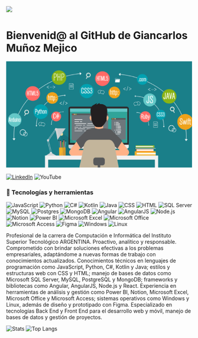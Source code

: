# <img src="https://media3.giphy.com/media/v1.Y2lkPTc5MGI3NjExdWlmaWk1bzlibWZrd25jNDQ4b3l2cWI4azJkaTdoNDFocWg0dTFuZiZlcD12MV9pbnRlcm5hbF9naWZfYnlfaWQmY3Q9Zw/MD0svLSDeudszrNrp0/giphy.gif" width="200"/> 
# Bienvenid@ al GitHub de Giancarlos Muñoz Mejico

![Banner de Giancarlos Muñoz](LENGUAJES-DE-PROGRAMACION.jpg)

[![LinkedIn](https://img.shields.io/badge/LinkedIn-blue?style=for-the-badge&logo=linkedin&logoColor=white)](https://www.linkedin.com/in/giancarlosgmunozmejico/)
![YouTube](https://img.shields.io/badge/YouTube-%23FF0000.svg?style=for-the-badge&logo=YouTube&logoColor=white)

 ### 🚀 Tecnologías y herramientas

![JavaScript](https://img.shields.io/badge/javascript-%23323330.svg?style=for-the-badge&logo=javascript&logoColor=%23F7DF1E)
![Python](https://img.shields.io/badge/python-3670A0?style=for-the-badge&logo=python&logoColor=ffdd54)
![C#](https://img.shields.io/badge/c%23-%23239120.svg?style=for-the-badge&logo=csharp&logoColor=white)
![Kotlin](https://img.shields.io/badge/kotlin-%237F52FF.svg?style=for-the-badge&logo=kotlin&logoColor=white)
![Java](https://img.shields.io/badge/java-%23ED8B00.svg?style=for-the-badge&logo=openjdk&logoColor=white)
![CSS](https://img.shields.io/badge/css3-%231572B6.svg?style=for-the-badge&logo=css3&logoColor=white)
![HTML](https://img.shields.io/badge/html5-%23E34F26.svg?style=for-the-badge&logo=html5&logoColor=white)
![SQL Server](https://img.shields.io/badge/Microsoft%20SQL%20Server-CC2927?style=for-the-badge&logo=microsoft%20sql%20server&logoColor=white)
![MySQL](https://img.shields.io/badge/mysql-4479A1.svg?style=for-the-badge&logo=mysql&logoColor=white)
![Postgres](https://img.shields.io/badge/postgres-%23316192.svg?style=for-the-badge&logo=postgresql&logoColor=white)
![MongoDB](https://img.shields.io/badge/MongoDB-%234ea94b.svg?style=for-the-badge&logo=mongodb&logoColor=white)
![Angular](https://img.shields.io/badge/angular-%23DD0031.svg?style=for-the-badge&logo=angular&logoColor=white)
![AngularJS](https://img.shields.io/badge/angular.js-%23E23237.svg?style=for-the-badge&logo=angularjs&logoColor=white)
![Node.js](https://img.shields.io/badge/node.js-6DA55F?style=for-the-badge&logo=node.js&logoColor=white)
![Notion](https://img.shields.io/badge/Notion-%23000000.svg?style=for-the-badge&logo=notion&logoColor=white)
![Power BI](https://img.shields.io/badge/power_bi-F2C811?style=for-the-badge&logo=powerbi&logoColor=black)
![Microsoft Excel](https://img.shields.io/badge/Microsoft_Excel-217346?style=for-the-badge&logo=microsoft-excel&logoColor=white)
![Microsoft Office](https://img.shields.io/badge/Microsoft_Office-D83B01?style=for-the-badge&logo=microsoft-office&logoColor=white)
![Microsoft Access](https://img.shields.io/badge/Microsoft_Access-A4373A?style=for-the-badge&logo=microsoft-access&logoColor=white)
![Figma](https://img.shields.io/badge/figma-%23F24E1E.svg?style=for-the-badge&logo=figma&logoColor=white)
![Windows](https://img.shields.io/badge/Windows-0078D6?style=for-the-badge&logo=windows&logoColor=white)
![Linux](https://img.shields.io/badge/Linux-FCC624?style=for-the-badge&logo=linux&logoColor=black)



Profesional de la carrera de Computación e Informática del Instituto Superior Tecnológico ARGENTINA. Proactivo, analítico y responsable. Comprometido con brindar soluciones efectivas a los problemas empresariales, adaptándome a nuevas formas de trabajo con conocimientos actualizados. Conocimientos técnicos en lenguajes de programación como JavaScript, Python, C#, Kotlin y Java; estilos y estructuras web con CSS y HTML; manejo de bases de datos como Microsoft SQL Server, MySQL, PostgreSQL y MongoDB; frameworks y bibliotecas como Angular, AngularJS, Node.js y React. Experiencia en herramientas de análisis y gestión como Power BI, Notion, Microsoft Excel, Microsoft Office y Microsoft Access; sistemas operativos como Windows y Linux, además de diseño y prototipado con Figma. Especializado en tecnologías Back End y Front End para el desarrollo web y móvil, manejo de bases de datos y gestión de proyectos.

![Stats](https://github-readme-stats.vercel.app/api?username=GiancarlosMunozMejico&include_all_commits=true&count_private=true&show_icons=true&line_height=20&title_color=2B5BBD&icon_color=1124BB&text_color=A1A1A1&bg_color=0,000000,130F40)
![Top Langs](https://github-readme-stats.vercel.app/api/top-langs/?username=GiancarlosMunozMejico&layout=compact)

<!--
**GiancarlosMunozMejico/GiancarlosMunozMejico** is a ✨ _special_ ✨ repository because its `README.md` (this file) appears on your GitHub profile.

Here are some ideas to get you started:

- 🔭 I’m currently working on ...
- 🌱 I’m currently learning ...
- 👯 I’m looking to collaborate on ...
- 🤔 I’m looking for help with ...
- 💬 Ask me about ...
- 📫 How to reach me: ...
- 😄 Pronouns: ...
- ⚡ Fun fact: ...
-->
